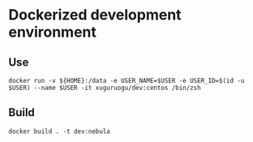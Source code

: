 
# Dockerized development environment

## Use

    docker run -v ${HOME}:/data -e USER_NAME=$USER -e USER_ID=$(id -u $USER) --name $USER -it xuguruogu/dev:centos /bin/zsh

## Build
    
    docker build . -t dev:nebula